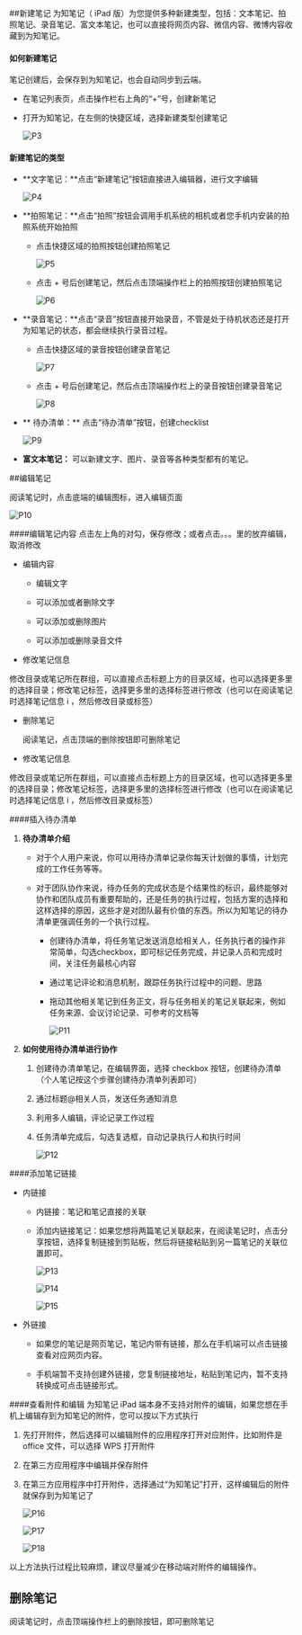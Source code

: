 ##新建笔记
为知笔记（ iPad 版）为您提供多种新建类型，包括：文本笔记、拍照笔记、录音笔记、富文本笔记，也可以直接将网页内容、微信内容、微博内容收藏到为知笔记。

####  如何新建笔记

笔记创建后，会保存到为知笔记，也会自动同步到云端。

+ 在笔记列表页，点击操作栏右上角的“+”号，创建新笔记

+ 打开为知笔记，在左侧的快捷区域，选择新建类型创建笔记

    ![P3](img/P3.jpg)

#### 新建笔记的类型

+ **文字笔记：**点击“新建笔记”按钮直接进入编辑器，进行文字编辑

    ![P4](img/P4.jpg)

+ **拍照笔记：**点击“拍照”按钮会调用手机系统的相机或者您手机内安装的拍照系统开始拍照

    + 点击快捷区域的拍照按钮创建拍照笔记

        ![P5](img/P5.jpg)

    + 点击 + 号后创建笔记，然后点击顶端操作栏上的拍照按钮创建拍照笔记

        ![P6](img/P6.jpg)

+ **录音笔记：**点击“录音”按钮直接开始录音，不管是处于待机状态还是打开为知笔记的状态，都会继续执行录音过程。

    + 点击快捷区域的录音按钮创建录音笔记

        ![P7](img/P7.jpg)

    + 点击 + 号后创建笔记，然后点击顶端操作栏上的录音按钮创建录音笔记

        ![P8](img/P8.jpg)

+ ** 待办清单：** 点击“待办清单”按钮，创建checklist

    ![P9](img/P9.jpg)
+ **富文本笔记：** 可以新建文字、图片、录音等各种类型都有的笔记。

##编辑笔记

阅读笔记时，点击底端的编辑图标，进入编辑页面

![P10](img/P10.jpg)


####编辑笔记内容
 点击左上角的对勾，保存修改；或者点击。。。里的放弃编辑，取消修改

+ 编辑内容

    + 编辑文字

    + 可以添加或者删除文字

    + 可以添加或删除图片

    + 可以添加或删除录音文件

+ 修改笔记信息

修改目录或笔记所在群组，可以直接点击标题上方的目录区域，也可以选择更多里的选择目录；修改笔记标签，选择更多里的选择标签进行修改（也可以在阅读笔记时选择笔记信息 i ，然后修改目录或标签）


+ 删除笔记

    阅读笔记，点击顶端的删除按钮即可删除笔记

+ 修改笔记信息

修改目录或笔记所在群组，可以直接点击标题上方的目录区域，也可以选择更多里的选择目录；修改笔记标签，选择更多里的选择标签进行修改（也可以在阅读笔记时选择笔记信息 i ，然后修改目录或标签）

####插入待办清单
1. **待办清单介绍**
    + 对于个人用户来说，你可以用待办清单记录你每天计划做的事情，计划完成的工作任务等等。

    + 对于团队协作来说，待办任务的完成状态是个结果性的标识，最终能够对协作和团队成员有重要帮助的，还是任务的执行过程，包括方案的选择和这样选择的原因，这些才是对团队最有价值的东西。所以为知笔记的待办清单更强调任务的一个执行过程。

        + 创建待办清单，将任务笔记发送消息给相关人，任务执行者的操作非常简单，勾选checkbox，即可标记任务完成，并记录人员和完成时间，关注任务最核心内容
        + 通过笔记评论和消息机制，跟踪任务执行过程中的问题、思路
        + 拖动其他相关笔记到任务正文，将与任务相关的笔记关联起来，例如任务来源、会议讨论记录、可参考的文档等

            ![P11](img/P11.jpg)

1. **如何使用待办清单进行协作**

    1. 创建待办清单笔记，在编辑界面，选择 checkbox 按钮，创建待办清单 （个人笔记按这个步骤创建待办清单列表即可） 
    1. 通过标题@相关人员，发送任务通知消息 
    1. 利用多人编辑，评论记录工作过程 
    1. 任务清单完成后，勾选复选框，自动记录执行人和执行时间

        ![P12](img/P12.jpg)

####添加笔记链接
+ 内链接

    +  内链接：笔记和笔记直接的关联

    +  添加内链接笔记：如果您想将两篇笔记关联起来，在阅读笔记时，点击分享按钮，选择复制链接到剪贴板，然后将链接粘贴到另一篇笔记的关联位置即可。

       ![P13](img/P13.jpg)

       ![P14](img/P14.jpg)

       ![P15](img/P15.jpg)

+ 外链接

    + 如果您的笔记是网页笔记，笔记内带有链接，那么在手机端可以点击链接查看对应网页内容。

    + 手机端暂不支持创建外链接，您复制链接地址，粘贴到笔记内，暂不支持转换成可点击链接形式。

####查看附件和编辑
为知笔记 iPad 端本身不支持对附件的编辑，如果您想在手机上编辑存到为知笔记的附件，您可以按以下方式执行

1. 先打开附件，然后选择可以编辑附件的应用程序打开对应附件，比如附件是 office 文件，可以选择 WPS 打开附件

1. 在第三方应用程序中编辑并保存附件

1. 在第三方应用程序中打开附件，选择通过“为知笔记”打开，这样编辑后的附件就保存到为知笔记了

    ![P16](img/P16.jpg)

    ![P17](img/P17.jpg)

    ![P18](img/P18.jpg)

以上方法执行过程比较麻烦，建议尽量减少在移动端对附件的编辑操作。

## 删除笔记

阅读笔记时，点击顶端操作栏上的删除按钮，即可删除笔记
